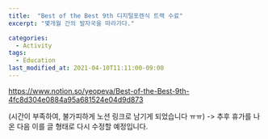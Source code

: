 ```yaml
---
title:  "Best of the Best 9th 디지털포렌식 트랙 수료"
excerpt: "몇개월 간의 발자국을 따라가다."

categories:
  - Activity
tags:
  - Education
last_modified_at: 2021-04-10T11:11:00-09:00
---
```


https://www.notion.so/yeopeva/Best-of-the-Best-9th-4fc8d304e0884a95a681524e04d9d873

(시간이 부족하여, 불가피하게 노션 링크로 남기게 되었습니다 ㅠㅠ)
-> 추후 휴가를 나온 다음 이를 글 형태로 다시 수정할 예정입니다.